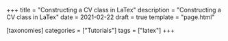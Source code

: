 +++
title = "Constructing a CV class in LaTex"
description = "Constructing a CV class in LaTex"
date = 2021-02-22
draft = true
template = "page.html"

[taxonomies]
categories =  ["Tutorials"]
tags = ["latex"]
+++

